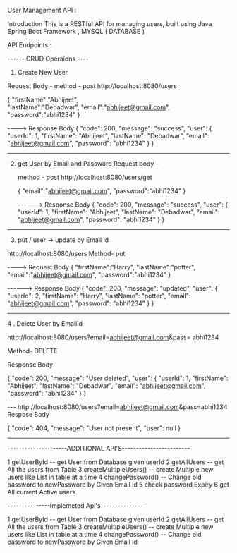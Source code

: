  User Management API :


Introduction
This is a RESTful API for managing users, built using Java Spring Boot Framework , MYSQL ( DATABASE )


API Endpoints :

------ CRUD Operaions ----

1.  Create New User

   Request Body - 
   method - post 
   http://localhost:8080/users

   {
    "firstName":"Abhijeet", <br>
    "lastName":"Debadwar",
    "email":"abhijeet@gmail.com",
    "password":"abhi1234"
   }

   ----> Response Body 
   {
    "code": 200,
    "message": "success",
    "user": {
        "userId": 1,
        "firstName": "Abhijeet",
        "lastName": "Debadwar",
        "email": "abhijeet@gmail.com",
        "password": "abhi1234"
    }
}

------------------------------------------------------------------
2.   get User by Email and Password
     Request body -
     
     method - post 
     http://localhost:8080/users/get

     {
        "email":"abhijeet@gmail.com",
        "password":"abhi1234"
     }

   
     ------> Response Body
     {
    "code": 200,
    "message": "success",
    "user": {
        "userId": 1,
        "firstName": "Abhijeet",
        "lastName": "Debadwar",
        "email": "abhijeet@gmail.com",
        "password": "abhi1234"
    }
  }



---------------------------------------------------
     
 3.   put / user  -> update by Email id

http://localhost:8080/users
Method- put

----> Request Body
{
    "firstName":"Harry",
    "lastName":"potter",
    "email":"abhijeet@gmail.com",
    "password":"abhi1234"
}

------> Response Body
{
    "code": 200,
    "message": "updated",
    "user": {
        "userId": 2,
        "firstName": "Harry",
        "lastName": "potter",
        "email": "abhijeet@gmail.com",
        "password": "abhi1234"
    }
}

------------------------------------------------------

4 .  Delete  User by EmailId

http://localhost:8080/users?email=abhijeet@gmail.com&pass= abhi1234

Method- DELETE

Response Body-

{
    "code": 200,
    "message": "User deleted",
    "user": {
        "userId": 1,
        "firstName": "Abhijeet",
        "lastName": "Debadwar",
        "email": "abhijeet@gmail.com",
        "password": "abhi1234"
    }
}


--- http://localhost:8080/users?email=abhijeet@gmail.com&pass=abhi1234
Respose Body 

{
    "code": 404,
    "message": "User not present",
    "user": null
}
    


-------------------------------------------------------------------------------


---------------------ADDITIONAL API'S------------------------

1  getUserById   --  get User from Database given userId
2   getAllUsers  --    get All the users from Table
3   createMultipleUsers()  --  create Multiple new users like List in table at a time
4   changePassword() --  Change old password to newPassword by Given Email id
5   check password Expiry
6  get All current Active users



---------------Implemeted Api's---------------

1  getUserById   --  get User from Database given userId
2   getAllUsers  --    get All the users from Table
3   createMultipleUsers()  --  create Multiple new users like List in table at a time
4   changePassword() --  Change old password to newPassword by Given Email id



